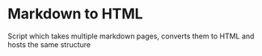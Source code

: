 # Markdown to HTML

Script which takes multiple markdown pages, converts them to HTML and hosts the same structure
